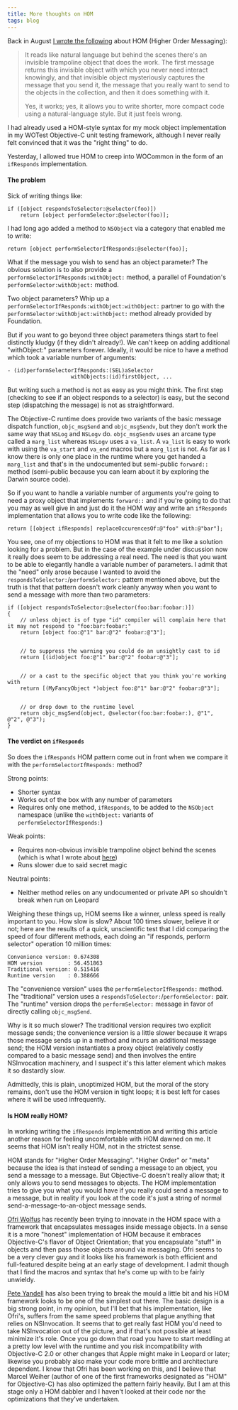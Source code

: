 ```yaml
---
title: More thoughts on HOM
tags: blog
---
```


Back in August [I wrote the following](http://typechecked.net/a/about/wincent/weblog/archives/2006/08/thoughts_on_hig.php) about HOM (Higher Order Messaging):

> It reads like natural language but behind the scenes there's an invisible trampoline object that does the work. The first message returns this invisible object with which you never need interact knowingly, and that invisible object mysteriously captures the message that you send it, the message that you really want to send to the objects in the collection, and then it does something with it.
>
> Yes, it works; yes, it allows you to write shorter, more compact code using a natural-language style. But it just feels wrong.

I had already used a HOM-style syntax for my mock object implementation in my WOTest Objective-C unit testing framework, although I never really felt convinced that it was the "right thing" to do.

Yesterday, I allowed true HOM to creep into WOCommon in the form of an `ifResponds` implementation.

#### The problem

Sick of writing things like:

    if ([object respondsToSelector:@selector(foo)])
        return [object performSelector:@selector(foo)];

I had long ago added a method to `NSObject` via a category that enabled me to write:

    return [object performSelectorIfResponds:@selector(foo)];

What if the message you wish to send has an object parameter? The obvious solution is to also provide a `performSelectorIfResponds:withObject:` method, a parallel of Foundation's `performSelector:withObject:` method.

Two object parameters? Whip up a `performSelectorIfResponds:withObject:withObject:` partner to go with the `performSelector:withObject:withObject:` method already provided by Foundation.

But if you want to go beyond three object parameters things start to feel distinctly kludgy (if they didn't already!). We can't keep on adding additional "withObject:" parameters forever. Ideally, it would be nice to have a method which took a variable number of arguments:

    - (id)performSelectorIfResponds:(SEL)aSelector
                        withObjects:(id)firstObject, ...

But writing such a method is not as easy as you might think. The first step (checking to see if an object responds to a selector) is easy, but the second step (dispatching the message) is not as straightforward.

The Objective-C runtime does provide two variants of the basic message dispatch function, `objc_msgSend` and `objc_msgSendv`, but they don't work the same way that `NSLog` and `NSLogv` do. `objc_msgSendv` uses an arcane type called a `marg_list` whereas `NSLogv` uses a `va_list`. A `va_list` is easy to work with using the `va_start` and `va_end` macros but a `marg_list` is not. As far as I know there is only one place in the runtime where you get handed a `marg_list` and that's in the undocumented but semi-public `forward::` method (semi-public because you can learn about it by exploring the Darwin source code).

So if you want to handle a variable number of arguments you're going to need a proxy object that implements `forward::` and if you're going to do that you may as well give in and just do it the HOM way and write an `ifResponds` implementation that allows you to write code like the following:

    return [[object ifResponds] replaceOccurencesOf:@"foo" with:@"bar"];

You see, one of my objections to HOM was that it felt to me like a solution looking for a problem. But in the case of the example under discussion now it really does seem to be addressing a real need. The need is that you want to be able to elegantly handle a variable number of parameters. I admit that the "need" only arose because I wanted to avoid the `respondsToSelector:`/`performSelector:` pattern mentioned above, but the truth is that that pattern doesn't work cleanly anyway when you want to send a message with more than two parameters:

    if ([object respondsToSelector:@selector(foo:bar:foobar:)])
    {
        // unless object is of type "id" compiler will complain here that it may not respond to "foo:bar:foobar:"
        return [object foo:@"1" bar:@"2" foobar:@"3"];


        // to suppress the warning you could do an unsightly cast to id
        return [(id)object foo:@"1" bar:@"2" foobar:@"3"];


        // or a cast to the specific object that you think you're working with
        return [(MyFancyObject *)object foo:@"1" bar:@"2" foobar:@"3"];


        // or drop down to the runtime level
        return objc_msgSend(object, @selector(foo:bar:foobar:), @"1", @"2", @"3");
    }

#### The verdict on `ifResponds`

So does the `ifResponds` HOM pattern come out in front when we compare it with the `performSelectorIfResponds:` method?

Strong points:

-   Shorter syntax
-   Works out of the box with any number of parameters
-   Requires only one method, `ifResponds`, to be added to the `NSObject` namespace (unlike the `withObject:` variants of `performSelectorIfResponds:`)

Weak points:

-   Requires non-obvious invisible trampoline object behind the scenes (which is what I wrote about [here](http://typechecked.net/a/about/wincent/weblog/archives/2006/08/thoughts_on_hig.php))
-   Runs slower due to said secret magic

Neutral points:

-   Neither method relies on any undocumented or private API so shouldn't break when run on Leopard

Weighing these things up, HOM seems like a winner, unless speed is really important to you. How slow is slow? About 100 times slower, believe it or not; here are the results of a quick, unscientific test that I did comparing the speed of four different methods, each doing an "if responds, perform selector" operation 10 million times:

    Convenience version: 0.674308
    HOM version        : 56.451863
    Traditional version: 0.515416
    Runtime version    : 0.388666

The "convenience version" uses the `performSelectorIfResponds:` method. The "traditional" version uses a `respondsToSelector:`/`performSelector:` pair. The "runtime" version drops the `performSelector:` message in favor of directly calling `objc_msgSend`.

Why is it so much slower? The traditional version requires two explicit message sends; the convenience version is a little slower because it wraps those message sends up in a method and incurs an additional message send; the HOM version instantiates a proxy object (relatively costly compared to a basic message send) and then involves the entire NSInvocation machinery, and I suspect it's this latter element which makes it so dastardly slow.

Admittedly, this is plain, unoptimized HOM, but the moral of the story remains, don't use the HOM version in tight loops; it is best left for cases where it will be used infrequently.

#### Is HOM really HOM?

In working writing the `ifResponds` implementation and writing this article another reason for feeling uncomfortable with HOM dawned on me. It seems that HOM isn't really HOM, not in the strictest sense.

HOM stands for "Higher Order Messaging". "Higher Order" or "meta" because the idea is that instead of sending a message to an object, you send a message to a message. But Objective-C doesn't really allow that; it only allows you to send messages to objects. The HOM implementation tries to give you what you would have if you really could send a message to a message, but in reality if you look at the code it's just a string of normal send-a-message-to-an-object message sends.

[Ofri Wolfus](http://www.dpompa.com/?p=33) has recently been trying to innovate in the HOM space with a framework that encapsulates messages inside message objects. In a sense it is a more "honest" implementation of HOM because it embraces Objective-C's flavor of Object Orientation; that you encapsulate "stuff" in objects and then pass those objects around via messaging. Ofri seems to be a very clever guy and it looks like his framework is both efficient and full-featured despite being at an early stage of development. I admit though that I find the macros and syntax that he's come up with to be fairly unwieldy.

[Pete Yandell](http://notahat.com/nhcollections) has also been trying to break the mould a little bit and his HOM framework looks to be one of the simplest out there. The basic design is a big strong point, in my opinion, but I'll bet that his implementation, like Ofri's, suffers from the same speed problems that plague anything that relies on NSInvocation. It seems that to get really fast HOM you'd need to take NSInvocation out of the picture, and if that's not possible at least minimize it's role. Once you go down that road you have to start meddling at a pretty low level with the runtime and you risk incompatibility with Objective-C 2.0 or other changes that Apple might make in Leopard or later; likewise you probably also make your code more brittle and architecture dependent. I know that Ofri has been working on this, and I believe that Marcel Weiher (author of one of the first frameworks designated as "HOM" for Objective-C) has also optimized the pattern fairly heavily. But I am at this stage only a HOM dabbler and I haven't looked at their code nor the optimizations that they've undertaken.
